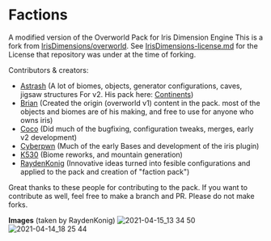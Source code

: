 # Factions
A modified version of the Overworld Pack for Iris Dimension Engine
This is a fork from [IrisDimensions/overworld](https://github.com/IrisDimensions/overworld).
See [IrisDimensions-license.md](/IrisDimensions-license.md) for the License that repository was under at the time of forking.


Contributors & creators:
- [Astrash](https://github.com/Astrashh) (A lot of biomes, objects, generator configurations, caves, jigsaw structures For v2. His pack here: [Continents](https://github.com/Astrashh/Continents))
- [Brian](https://github.com/NextdoorPsycho) (Created the origin (overworld v1) content in the pack. most of the objects and biomes are of his making, and free to use for anyone who owns iris)
- [Coco](https://github.com/CocoTheOwner/) (Did much of the bugfixing, configuration tweaks, merges, early v2 development)
- [Cyberpwn](https://github.com/cyberpwnn) (Much of the early Bases and development of the iris plugin)
- [K530](https://github.com/K530-hub) (Biome reworks, and mountain generation)
- [RaydenKonig](https://github.com/RaydenKonig) (Innovative ideas turned into fesible configurations and applied to the pack and creation of "faction pack")

Great thanks to these people for contributing to the pack.
If you want to contribute as well, feel free to make a branch and PR. Please do not make forks.

**Images** (taken by RaydenKonig)
![2021-04-15_13 34 50](https://user-images.githubusercontent.com/71474946/115130085-d3c05080-9fc2-11eb-9387-49f712651f98.png)
![2021-04-14_18 25 44](https://user-images.githubusercontent.com/71474946/115130097-fa7e8700-9fc2-11eb-959e-f6c6fc82e797.png)

